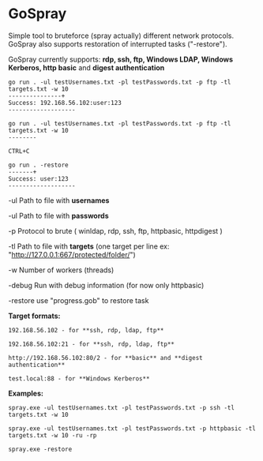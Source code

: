 # GoSpray
 Simple tool to bruteforce (spray actually) different network protocols.
 GoSpray also supports restoration of interrupted tasks ("-restore").
 
 GoSpray currently supports: **rdp, ssh, ftp, Windows LDAP, Windows Kerberos, http basic** and **digest authentication**


```
go run . -ul testUsernames.txt -pl testPasswords.txt -p ftp -tl targets.txt -w 10
---------------+
Success: 192.168.56.102:user:123
-------------------
```


```
go run . -ul testUsernames.txt -pl testPasswords.txt -p ftp -tl targets.txt -w 10
--------

CTRL+C

go run . -restore
-------+
Success: user:123
-------------------
```

-ul   Path to file with **usernames**

-ul   Path to file with **passwords**

-p   Protocol to brute ( winldap, rdp, ssh, ftp, httpbasic, httpdigest )

-tl   Path to file with **targets** (one target per line ex: "http://127.0.0.1:667/protected/folder/")

-w   Number of workers (threads)

-debug Run with debug information (for now only httpbasic) 

-restore use "progress.gob" to restore task
 
 
**Target formats:**

```
192.168.56.102 - for **ssh, rdp, ldap, ftp**

192.168.56.102:21 - for **ssh, rdp, ldap, ftp**

http://192.168.56.102:80/2 - for **basic** and **digest authentication**

test.local:88 - for **Windows Kerberos**

``` 
 
**Examples:**

```
spray.exe -ul testUsernames.txt -pl testPasswords.txt -p ssh -tl targets.txt -w 10

spray.exe -ul testUsernames.txt -pl testPasswords.txt -p httpbasic -tl targets.txt -w 10 -ru -rp

spray.exe -restore
```

